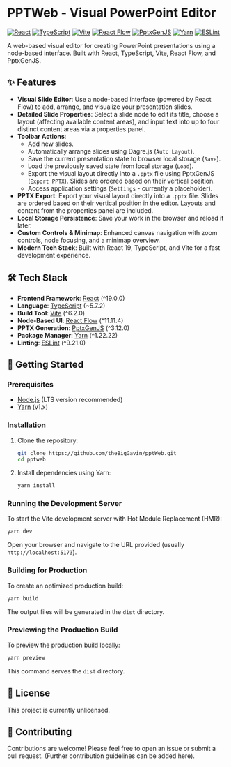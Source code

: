 # PPTWeb - Visual PowerPoint Editor

[![React](https://img.shields.io/badge/React-^19.0.0-blue?logo=react)](https://reactjs.org/)
[![TypeScript](https://img.shields.io/badge/TypeScript-~5.7.2-blue?logo=typescript)](https://www.typescriptlang.org/)
[![Vite](https://img.shields.io/badge/Vite-^6.2.0-yellow?logo=vite)](https://vitejs.dev/)
[![React Flow](https://img.shields.io/badge/React_Flow-^11.11.4-orange)](https://reactflow.dev/)
[![PptxGenJS](https://img.shields.io/badge/PptxGenJS-^3.12.0-red)](https://gitbrent.github.io/PptxGenJS/)
[![Yarn](https://img.shields.io/badge/Yarn-^1.22.22-blue?logo=yarn)](https://yarnpkg.com/)
[![ESLint](https://img.shields.io/badge/ESLint-^9.21.0-purple?logo=eslint)](https://eslint.org/)

A web-based visual editor for creating PowerPoint presentations using a node-based interface. Built with React, TypeScript, Vite, React Flow, and PptxGenJS.

## ✨ Features

- **Visual Slide Editor**: Use a node-based interface (powered by React Flow) to add, arrange, and visualize your presentation slides.
- **Detailed Slide Properties**: Select a slide node to edit its title, choose a layout (affecting available content areas), and input text into up to four distinct content areas via a properties panel.
- **Toolbar Actions**:
  - Add new slides.
  - Automatically arrange slides using Dagre.js (`Auto Layout`).
  - Save the current presentation state to browser local storage (`Save`).
  - Load the previously saved state from local storage (`Load`).
  - Export the visual layout directly into a `.pptx` file using PptxGenJS (`Export PPTX`). Slides are ordered based on their vertical position.
  - Access application settings (`Settings` - currently a placeholder).
- **PPTX Export**: Export your visual layout directly into a `.pptx` file. Slides are ordered based on their vertical position in the editor. Layouts and content from the properties panel are included.
- **Local Storage Persistence**: Save your work in the browser and reload it later.
- **Custom Controls & Minimap**: Enhanced canvas navigation with zoom controls, node focusing, and a minimap overview.
- **Modern Tech Stack**: Built with React 19, TypeScript, and Vite for a fast development experience.

## 🛠️ Tech Stack

- **Frontend Framework**: [React](https://reactjs.org/) (^19.0.0)
- **Language**: [TypeScript](https://www.typescriptlang.org/) (~5.7.2)
- **Build Tool**: [Vite](https://vitejs.dev/) (^6.2.0)
- **Node-Based UI**: [React Flow](https://reactflow.dev/) (^11.11.4)
- **PPTX Generation**: [PptxGenJS](https://gitbrent.github.io/PptxGenJS/) (^3.12.0)
- **Package Manager**: [Yarn](https://yarnpkg.com/) (^1.22.22)
- **Linting**: [ESLint](https://eslint.org/) (^9.21.0)

## 🚀 Getting Started

### Prerequisites

- [Node.js](https://nodejs.org/) (LTS version recommended)
- [Yarn](https://yarnpkg.com/getting-started/install) (v1.x)

### Installation

1.  Clone the repository:
    ```bash
    git clone https://github.com/theBigGavin/pptWeb.git
    cd pptweb
    ```
2.  Install dependencies using Yarn:
    ```bash
    yarn install
    ```

### Running the Development Server

To start the Vite development server with Hot Module Replacement (HMR):

```bash
yarn dev
```

Open your browser and navigate to the URL provided (usually `http://localhost:5173`).

### Building for Production

To create an optimized production build:

```bash
yarn build
```

The output files will be generated in the `dist` directory.

### Previewing the Production Build

To preview the production build locally:

```bash
yarn preview
```

This command serves the `dist` directory.

## 📄 License

This project is currently unlicensed.

## 🙏 Contributing

Contributions are welcome! Please feel free to open an issue or submit a pull request. (Further contribution guidelines can be added here).
